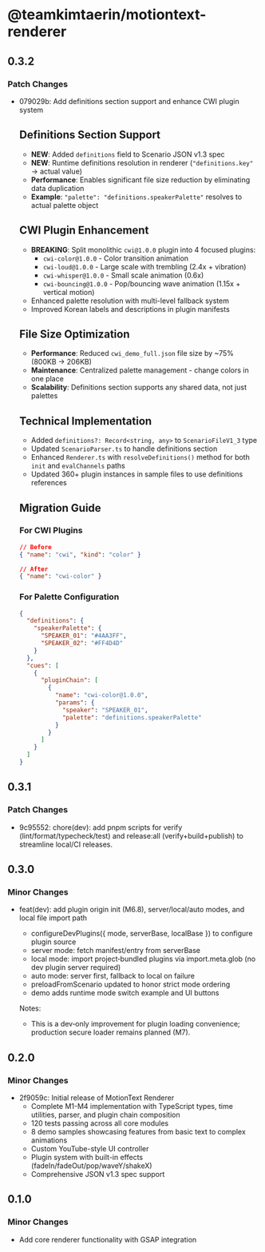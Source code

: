 # @teamkimtaerin/motiontext-renderer

## 0.3.2

### Patch Changes

- 079029b: Add definitions section support and enhance CWI plugin system

  ## Definitions Section Support
  - **NEW**: Added `definitions` field to Scenario JSON v1.3 spec
  - **NEW**: Runtime definitions resolution in renderer (`"definitions.key"` → actual value)
  - **Performance**: Enables significant file size reduction by eliminating data duplication
  - **Example**: `"palette": "definitions.speakerPalette"` resolves to actual palette object

  ## CWI Plugin Enhancement
  - **BREAKING**: Split monolithic `cwi@1.0.0` plugin into 4 focused plugins:
    - `cwi-color@1.0.0` - Color transition animation
    - `cwi-loud@1.0.0` - Large scale with trembling (2.4x + vibration)
    - `cwi-whisper@1.0.0` - Small scale animation (0.6x)
    - `cwi-bouncing@1.0.0` - Pop/bouncing wave animation (1.15x + vertical motion)
  - Enhanced palette resolution with multi-level fallback system
  - Improved Korean labels and descriptions in plugin manifests

  ## File Size Optimization
  - **Performance**: Reduced `cwi_demo_full.json` file size by ~75% (800KB → 206KB)
  - **Maintenance**: Centralized palette management - change colors in one place
  - **Scalability**: Definitions section supports any shared data, not just palettes

  ## Technical Implementation
  - Added `definitions?: Record<string, any>` to `ScenarioFileV1_3` type
  - Updated `ScenarioParser.ts` to handle definitions section
  - Enhanced `Renderer.ts` with `resolveDefinitions()` method for both `init` and `evalChannels` paths
  - Updated 360+ plugin instances in sample files to use definitions references

  ## Migration Guide

  ### For CWI Plugins

  ```json
  // Before
  { "name": "cwi", "kind": "color" }

  // After
  { "name": "cwi-color" }
  ```

  ### For Palette Configuration

  ```json
  {
    "definitions": {
      "speakerPalette": {
        "SPEAKER_01": "#4AA3FF",
        "SPEAKER_02": "#FF4D4D"
      }
    },
    "cues": [
      {
        "pluginChain": [
          {
            "name": "cwi-color@1.0.0",
            "params": {
              "speaker": "SPEAKER_01",
              "palette": "definitions.speakerPalette"
            }
          }
        ]
      }
    ]
  }
  ```

## 0.3.1

### Patch Changes

- 9c95552: chore(dev): add pnpm scripts for verify (lint/format/typecheck/test) and release:all (verify+build+publish) to streamline local/CI releases.

## 0.3.0

### Minor Changes

- feat(dev): add plugin origin init (M6.8), server/local/auto modes, and local file import path
  - configureDevPlugins({ mode, serverBase, localBase }) to configure plugin source
  - server mode: fetch manifest/entry from serverBase
  - local mode: import project‑bundled plugins via import.meta.glob (no dev plugin server required)
  - auto mode: server first, fallback to local on failure
  - preloadFromScenario updated to honor strict mode ordering
  - demo adds runtime mode switch example and UI buttons

  Notes:
  - This is a dev‑only improvement for plugin loading convenience; production secure loader remains planned (M7).

## 0.2.0

### Minor Changes

- 2f9059c: Initial release of MotionText Renderer
  - Complete M1-M4 implementation with TypeScript types, time utilities, parser, and plugin chain composition
  - 120 tests passing across all core modules
  - 8 demo samples showcasing features from basic text to complex animations
  - Custom YouTube-style UI controller
  - Plugin system with built-in effects (fadeIn/fadeOut/pop/waveY/shakeX)
  - Comprehensive JSON v1.3 spec support

## 0.1.0

### Minor Changes

- Add core renderer functionality with GSAP integration
